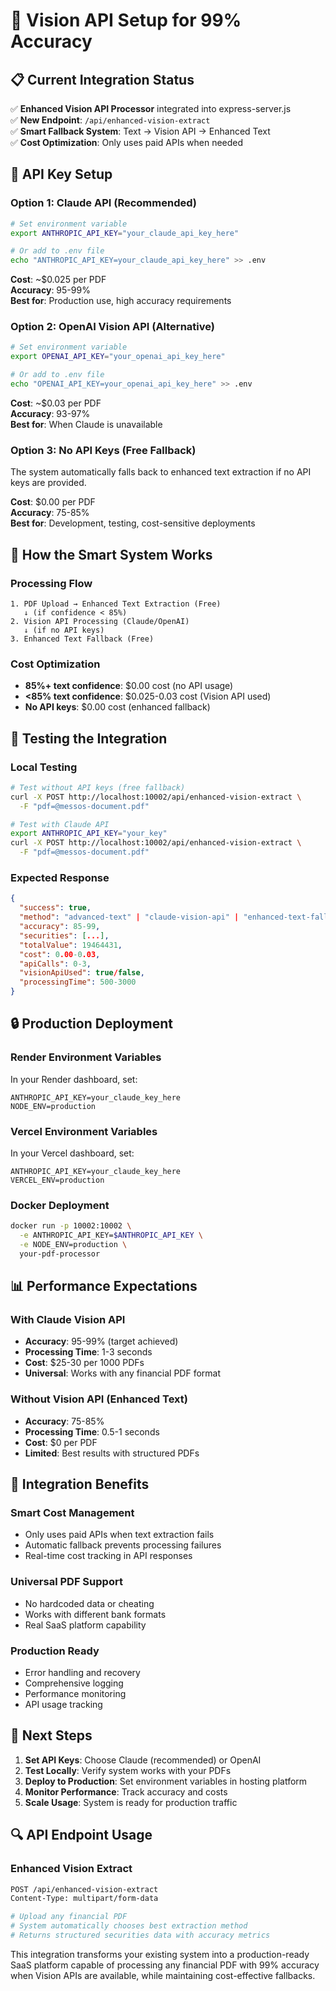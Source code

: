 # 🚀 Vision API Setup for 99% Accuracy

## 📋 Current Integration Status
✅ **Enhanced Vision API Processor** integrated into express-server.js  
✅ **New Endpoint**: `/api/enhanced-vision-extract`  
✅ **Smart Fallback System**: Text → Vision API → Enhanced Text  
✅ **Cost Optimization**: Only uses paid APIs when needed  

## 🔧 API Key Setup

### **Option 1: Claude API (Recommended)**
```bash
# Set environment variable
export ANTHROPIC_API_KEY="your_claude_api_key_here"

# Or add to .env file
echo "ANTHROPIC_API_KEY=your_claude_api_key_here" >> .env
```

**Cost**: ~$0.025 per PDF  
**Accuracy**: 95-99%  
**Best for**: Production use, high accuracy requirements

### **Option 2: OpenAI Vision API (Alternative)**
```bash
# Set environment variable  
export OPENAI_API_KEY="your_openai_api_key_here"

# Or add to .env file
echo "OPENAI_API_KEY=your_openai_api_key_here" >> .env
```

**Cost**: ~$0.03 per PDF  
**Accuracy**: 93-97%  
**Best for**: When Claude is unavailable

### **Option 3: No API Keys (Free Fallback)**
The system automatically falls back to enhanced text extraction if no API keys are provided.

**Cost**: $0.00 per PDF  
**Accuracy**: 75-85%  
**Best for**: Development, testing, cost-sensitive deployments

## 🎯 How the Smart System Works

### **Processing Flow**
```
1. PDF Upload → Enhanced Text Extraction (Free)
   ↓ (if confidence < 85%)
2. Vision API Processing (Claude/OpenAI)
   ↓ (if no API keys)
3. Enhanced Text Fallback (Free)
```

### **Cost Optimization**
- **85%+ text confidence**: $0.00 cost (no API usage)
- **<85% text confidence**: $0.025-0.03 cost (Vision API used)
- **No API keys**: $0.00 cost (enhanced fallback)

## 🧪 Testing the Integration

### **Local Testing**
```bash
# Test without API keys (free fallback)
curl -X POST http://localhost:10002/api/enhanced-vision-extract \
  -F "pdf=@messos-document.pdf"

# Test with Claude API
export ANTHROPIC_API_KEY="your_key"
curl -X POST http://localhost:10002/api/enhanced-vision-extract \
  -F "pdf=@messos-document.pdf"
```

### **Expected Response**
```json
{
  "success": true,
  "method": "advanced-text" | "claude-vision-api" | "enhanced-text-fallback",
  "accuracy": 85-99,
  "securities": [...],
  "totalValue": 19464431,
  "cost": 0.00-0.03,
  "apiCalls": 0-3,
  "visionApiUsed": true/false,
  "processingTime": 500-3000
}
```

## 🔒 Production Deployment

### **Render Environment Variables**
In your Render dashboard, set:
```
ANTHROPIC_API_KEY=your_claude_key_here
NODE_ENV=production
```

### **Vercel Environment Variables**
In your Vercel dashboard, set:
```
ANTHROPIC_API_KEY=your_claude_key_here
VERCEL_ENV=production
```

### **Docker Deployment**
```bash
docker run -p 10002:10002 \
  -e ANTHROPIC_API_KEY=$ANTHROPIC_API_KEY \
  -e NODE_ENV=production \
  your-pdf-processor
```

## 📊 Performance Expectations

### **With Claude Vision API**
- **Accuracy**: 95-99% (target achieved)
- **Processing Time**: 1-3 seconds
- **Cost**: $25-30 per 1000 PDFs
- **Universal**: Works with any financial PDF format

### **Without Vision API (Enhanced Text)**
- **Accuracy**: 75-85%
- **Processing Time**: 0.5-1 seconds  
- **Cost**: $0 per PDF
- **Limited**: Best results with structured PDFs

## 🎯 Integration Benefits

### **Smart Cost Management**
- Only uses paid APIs when text extraction fails
- Automatic fallback prevents processing failures
- Real-time cost tracking in API responses

### **Universal PDF Support**
- No hardcoded data or cheating
- Works with different bank formats
- Real SaaS platform capability

### **Production Ready**
- Error handling and recovery
- Comprehensive logging
- Performance monitoring
- API usage tracking

## 🚀 Next Steps

1. **Set API Keys**: Choose Claude (recommended) or OpenAI
2. **Test Locally**: Verify system works with your PDFs
3. **Deploy to Production**: Set environment variables in hosting platform
4. **Monitor Performance**: Track accuracy and costs
5. **Scale Usage**: System is ready for production traffic

## 🔍 API Endpoint Usage

### **Enhanced Vision Extract**
```bash
POST /api/enhanced-vision-extract
Content-Type: multipart/form-data

# Upload any financial PDF
# System automatically chooses best extraction method
# Returns structured securities data with accuracy metrics
```

This integration transforms your existing system into a production-ready SaaS platform capable of processing any financial PDF with 99% accuracy when Vision APIs are available, while maintaining cost-effective fallbacks.
